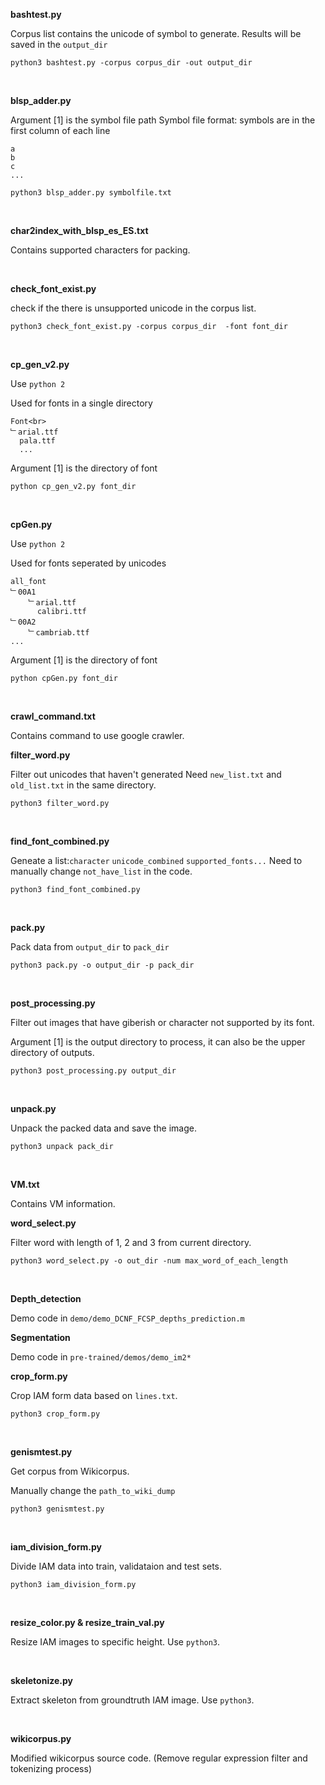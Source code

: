 **bashtest.py**

Corpus list contains the unicode of symbol to generate.
Results will be saved in the `output_dir`
 ```
 python3 bashtest.py -corpus corpus_dir -out output_dir
 ```
<br>


**blsp_adder.py**

Argument [1] is the symbol file path
Symbol file format: symbols are in the first column of each line
```
a
b
c
...
```
 ```
 python3 blsp_adder.py symbolfile.txt
 ```
<br>


**char2index_with_blsp_es_ES.txt**

Contains supported characters for packing.

<br>


**check_font_exist.py**

check if the there is unsupported unicode in the corpus list.
 ```
 python3 check_font_exist.py -corpus corpus_dir  -font font_dir
 ```
<br>

**cp_gen_v2.py**


Use `python 2`


Used for fonts in a single directory
```
Font<br>
﹂arial.ttf
  pala.ttf
  ...
```
Argument [1] is the directory of font
 ```
 python cp_gen_v2.py font_dir
```
<br>

**cpGen.py**


Use `python 2`


Used for fonts seperated by unicodes
```
all_font
﹂00A1
	﹂arial.ttf
	  calibri.ttf
﹂00A2
	﹂cambriab.ttf
...
```
Argument [1] is the directory of font
```
python cpGen.py font_dir
```
<br>

**crawl_command.txt**

Contains command to use google crawler.
<br>


**filter_word.py**

Filter out unicodes that haven't generated
Need `new_list.txt` and `old_list.txt` in the same directory.
```
python3 filter_word.py
```
<br>


**find_font_combined.py**

Geneate a list:`character` `unicode_combined` `supported_fonts...`
Need to manually change `not_have_list` in the code.
```
python3 find_font_combined.py
```
<br>


**pack.py**

Pack data from `output_dir` to `pack_dir`
```
python3 pack.py -o output_dir -p pack_dir
```
<br>


**post_processing.py**

Filter out images that have giberish or character
not supported by its font.

Argument [1] is the output directory to process, 
it can also be the upper directory of outputs.
```
python3 post_processing.py output_dir
```
<br>


**unpack.py**

Unpack the packed data and save the image.
```
python3 unpack pack_dir
```
<br>


**VM.txt**

Contains VM information.
<br>


**word_select.py**

Filter word with length of 1, 2 and 3 from current directory.
```
python3 word_select.py -o out_dir -num max_word_of_each_length
```
<br>


**Depth_detection**

Demo code in `demo/demo_DCNF_FCSP_depths_prediction.m`
<br>


**Segmentation**

Demo code in `pre-trained/demos/demo_im2*`
<br>


**crop_form.py**

Crop IAM form data based on `lines.txt`.
```
python3 crop_form.py
```
<br>


**genismtest.py**

Get corpus from Wikicorpus.

Manually change the `path_to_wiki_dump`
```
python3 genismtest.py
```
<br>


**iam_division_form.py**

Divide IAM data into train, validataion and test sets.

```
python3 iam_division_form.py
```
<br>


**resize_color.py & resize_train_val.py**

Resize IAM images to specific height. Use `python3`.

<br>


**skeletonize.py**

Extract skeleton from groundtruth IAM image. Use `python3`.

<br>


**wikicorpus.py**

Modified wikicorpus source code. (Remove regular expression filter and tokenizing process)


